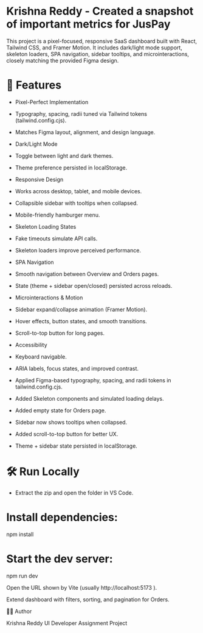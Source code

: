 # Krishna Reddy - Created a snapshot of important metrics for JusPay

This project is a pixel-focused, responsive SaaS dashboard built with React, Tailwind CSS, and Framer Motion.
It includes dark/light mode support, skeleton loaders, SPA navigation, sidebar tooltips, and microinteractions, closely matching the provided Figma design.

# 🚀 Features

- Pixel-Perfect Implementation

- Typography, spacing, radii tuned via Tailwind tokens (tailwind.config.cjs).

 - Matches Figma layout, alignment, and design language.

- Dark/Light Mode

- Toggle between light and dark themes.

- Theme preference persisted in localStorage.

- Responsive Design

- Works across desktop, tablet, and mobile devices.

- Collapsible sidebar with tooltips when collapsed.

- Mobile-friendly hamburger menu.

- Skeleton Loading States

- Fake timeouts simulate API calls.

- Skeleton loaders improve perceived performance.

- SPA Navigation

- Smooth navigation between Overview and Orders pages.

- State (theme + sidebar open/closed) persisted across reloads.

- Microinteractions & Motion

- Sidebar expand/collapse animation (Framer Motion).

- Hover effects, button states, and smooth transitions.

- Scroll-to-top button for long pages.

- Accessibility

- Keyboard navigable.

- ARIA labels, focus states, and improved contrast.

- Applied Figma-based typography, spacing, and radii tokens in tailwind.config.cjs.

- Added Skeleton components and simulated loading delays.

- Added empty state for Orders page.

- Sidebar now shows tooltips when collapsed.

- Added scroll-to-top button for better UX.

- Theme + sidebar state persisted in localStorage.

# 🛠️ Run Locally

- Extract the zip and open the folder in VS Code.

# Install dependencies:

npm install


# Start the dev server:

npm run dev


Open the URL shown by Vite (usually http://localhost:5173
).

Extend dashboard with filters, sorting, and pagination for Orders.

👨‍💻 Author

Krishna Reddy
UI Developer Assignment Project
